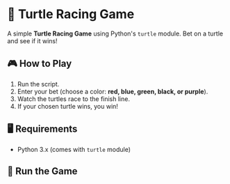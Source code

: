 # 🏁 Turtle Racing Game

A simple **Turtle Racing Game** using Python's `turtle` module. Bet on a turtle and see if it wins!

## 🎮 How to Play
1. Run the script.
2. Enter your bet (choose a color: **red, blue, green, black, or purple**).
3. Watch the turtles race to the finish line.
4. If your chosen turtle wins, you win!

## 🖥️ Requirements
- Python 3.x (comes with `turtle` module)

## 🚀 Run the Game